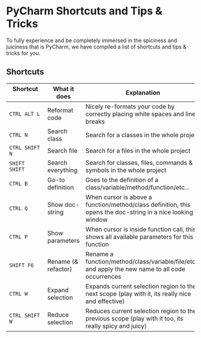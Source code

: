 # PyCharm Shortcuts and Tips & Tricks

To fully experience and be completely immersed in the spiciness and juiciness that is PyCharm, we have compiled a list of shortcuts and tips & tricks for you.

## Shortcuts

| Shortcut &nbsp;&nbsp;&nbsp;&nbsp;&nbsp;&nbsp;&nbsp;&nbsp;&nbsp;&nbsp;&nbsp;&nbsp;&nbsp;&nbsp;&nbsp;&nbsp;&nbsp;&nbsp;&nbsp;&nbsp;       | What it does        | Explanation                                                                                                 |
|----------------|---------------------|-------------------------------------------------------------------------------------------------------------|
| `CTRL ALT L`   | Reformat code       | Nicely re-formats your code by correctly placing white spaces and line breaks                               |
| `CTRL N`       | Search class        | Search for a classes in the whole project                                                                   |
| `CTRL SHIFT N` | Search file         | Search for a files in the whole project                                                                     |
| `SHIFT SHIFT`  | Search everything   | Search for classes, files, commands & symbols in the whole project                                          |
| `CTRL B`       | Go-to definition    | Goes to the definition of a class/variable/method/function/etc...                                           |
| `CTRL Q`       | Show doc-string     | When cursor is above a function/method/class definition, this opens the doc-string in a nice looking window |
| `CTRL P`       | Show parameters     | When cursor is inside function call, this shows all available parameters for this function                  |
| `SHIFT F6`     | Rename (& refactor) | Rename a function/method/class/variable/file/etc... and apply the new name to all code occurrences          |
| `CTRL W`       | Expand selection    | Expands current selection region to the next scope (play with it, its really nice and effective)            |
| `CTRL SHIFT W` | Reduce selection    | Reduces current selection region to the previous scope (play with it too, its really spicy and juicy)       |
